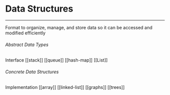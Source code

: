 # Data Structures
---
Format to organize, manage, and store data so it can be accessed and modified efficiently

###### Abstract Data Types
Interface
[[stack]]
[[queue]]
[[hash-map]]
[[List]]

###### Concrete Data Structures
Implementation
[[array]]
[[linked-list]]
[[graphs]]
[[trees]]